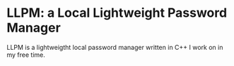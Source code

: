 # LLPM: a Local Lightweight Password Manager

LLPM is a lightweigtht local password manager written in C++ I work on in my free time.
